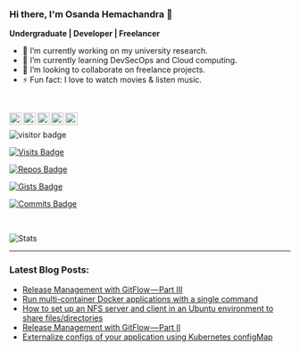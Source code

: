 <!-- ### Hi there 👋 -->

<!--
**OsandaDeemantha/osandadeemantha** is a ✨ _special_ ✨ repository because its `README.md` (this file) appears on your GitHub profile.

Here are some ideas to get you started:

- 🔭 I’m currently working on ...
- 🌱 I’m currently learning ...
- 👯 I’m looking to collaborate on ...
- 🤔 I’m looking for help with ...
- 💬 Ask me about ...
- 📫 How to reach me: ...
- 😄 Pronouns: ...
- ⚡ Fun fact: ...
-->

### Hi there, I'm Osanda Hemachandra 👋
**Undergraduate | Developer | Freelancer**

- 🔭 I’m currently working on my university research.
- 🌱 I’m currently learning DevSecOps and Cloud computing.
- 👯 I’m looking to collaborate on freelance projects.
- ⚡ Fun fact: I love to watch movies & listen music.

<br />

[<img align="left" alt="Osanda | LinkedIn" width="22px" src="https://cdn.jsdelivr.net/npm/simple-icons@v3/icons/linkedin.svg" />][linkedin]
[<img align="left" alt="Osanda | Medium" width="22px" src="https://cdn.jsdelivr.net/npm/simple-icons@v3/icons/medium.svg" />][medium]
[<img align="left" alt="Osanda | Facebook" width="22px" src="https://cdn.jsdelivr.net/npm/simple-icons@v3/icons/facebook.svg" />][facebook]
[<img align="left" alt="Osanda | Twitter" width="22px" src="https://cdn.jsdelivr.net/npm/simple-icons@v3/icons/twitter.svg" />][twitter]
[<img align="left" alt="Osanda | Instagram" width="22px" src="https://cdn.jsdelivr.net/npm/simple-icons@v3/icons/instagram.svg" />][instagram]

<p>&nbsp;</p>

![visitor badge](https://visitor-badge.glitch.me/badge?page_id=osandadeemantha.visitor-badge)

[![Visits Badge](https://badges.pufler.dev/visits/osandadeemantha/osandadeemantha)](https://badges.pufler.dev)

[![Repos Badge](https://badges.pufler.dev/repos/osandadeemantha)](https://badges.pufler.dev)

[![Gists Badge](https://badges.pufler.dev/gists/osandadeemantha)](https://badges.pufler.dev)

[![Commits Badge](https://badges.pufler.dev/commits/monthly/osandadeemantha)](https://badges.pufler.dev)

<p>&nbsp;</p>

![Stats](https://github-readme-stats.vercel.app/api?username=osandadeemantha&show_icons=true&hide_border=true&count_private=true&include_all_commits=false&hide_title=true)

---

### Latest Blog Posts:

<!-- MEDIUM:START -->
- [Release Management with GitFlow — Part III](https://medium.com/@osa_/release-management-with-gitflow-part-iii-813dccb73680?source=rss-a60b59b29420------2)
- [Run multi-container Docker applications with a single command](https://medium.com/faun/run-multi-container-docker-applications-with-a-single-command-795e1949f379?source=rss-a60b59b29420------2)
- [How to set up an NFS server and client in an Ubuntu environment to share files/directories](https://medium.com/@osa_/how-to-set-up-an-nfs-server-and-client-in-an-ubuntu-environment-to-share-files-directories-388083f2fd3e?source=rss-a60b59b29420------2)
- [Release Management with GitFlow — Part II](https://medium.com/@osa_/release-management-with-gitflow-part-ii-8a874a9cd551?source=rss-a60b59b29420------2)
- [Externalize configs of your application using Kubernetes configMap](https://medium.com/faun/externalize-configs-of-your-application-using-kubernetes-configmap-72a96ac922a8?source=rss-a60b59b29420------2)
<!-- MEDIUM:END -->

[linkedin]: https://www.linkedin.com/in/osanda-d
[medium]: https://medium.com/@osa_
[facebook]: https://www.facebook.com/osandadh
[twitter]: https://twitter.com/OsandaDeemantha
[instagram]: https://www.instagram.com/osanda_dee
